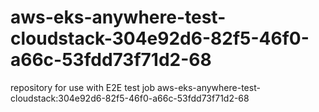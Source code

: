 # aws-eks-anywhere-test-cloudstack-304e92d6-82f5-46f0-a66c-53fdd73f71d2-68
repository for use with E2E test job aws-eks-anywhere-test-cloudstack:304e92d6-82f5-46f0-a66c-53fdd73f71d2-68
